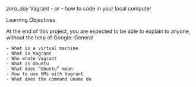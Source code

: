 *zero_day*
Vagrant - or - how to code in your local computer


Learning Objectives

At the end of this project, you are expected to be able to explain to anyone, without the help of Google:
General

    - What is a virtual machine
    - What is Vagrant
    - Who wrote Vagrant
    - What is Ubuntu
    - What does “Ubuntu” mean
    - How to use VMs with Vagrant
    - What does the command uname do
